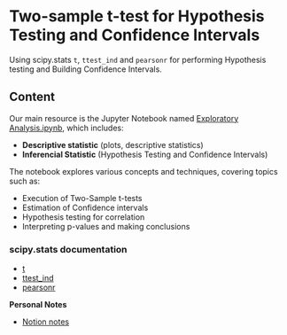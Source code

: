 # Two-sample t-test for Hypothesis Testing and Confidence Intervals

Using scipy.stats `t`, `ttest_ind` and `pearsonr` for performing Hypothesis testing and Building Confidence Intervals.

## Content

Our main resource is the Jupyter Notebook named  [Exploratory Analysis.ipynb](https://github.com/Lacerdash/Hypothesis-Testing-Confidence-Interval/blob/main/Two-sample%20t-test/Exploratory%20Analysis.ipynb), which includes:

- **Descriptive statistic** (plots, descriptive statistics)
- **Inferencial Statistic** (Hypothesis Testing and Confidence Intervals)

The notebook explores various concepts and techniques, covering topics such as:

- Execution of Two-Sample t-tests
- Estimation of Confidence intervals 
- Hypothesis testing for correlation
- Interpreting p-values and making conclusions

### scipy.stats documentation

* [t](https://docs.scipy.org/doc/scipy/reference/generated/scipy.stats.t.html)
* [ttest_ind](https://docs.scipy.org/doc/scipy/reference/generated/scipy.stats.ttest_ind.html)
* [pearsonr](https://docs.scipy.org/doc/scipy/reference/generated/scipy.stats.pearsonr.html)

**Personal Notes**

* [Notion notes](https://lacerdash.notion.site/Statistic-Intro-c107db9303194922bd9eedc5551ff240?pvs=4)
